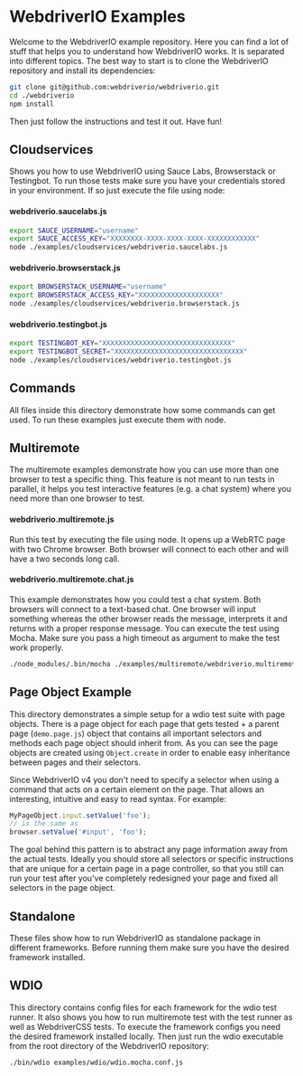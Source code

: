 WebdriverIO Examples
====================

Welcome to the WebdriverIO example repository. Here you can find a lot of stuff that helps you to understand
how WebdriverIO works. It is separated into different topics. The best way to start is to clone the WebdriverIO
repository and install its dependencies:

```sh
git clone git@github.com:webdriverio/webdriverio.git
cd ./webdriverio
npm install
```

Then just follow the instructions and test it out. Have fun!

## Cloudservices

Shows you how to use WebdriverIO using Sauce Labs, Browserstack or Testingbot. To run those tests make sure
you have your credentials stored in your environment. If so just execute the file using node:

#### webdriverio.saucelabs.js

```sh
export SAUCE_USERNAME="username"
export SAUCE_ACCESS_KEY="XXXXXXXX-XXXX-XXXX-XXXX-XXXXXXXXXXXX"
node ./examples/cloudservices/webdriverio.saucelabs.js
```

#### webdriverio.browserstack.js

```sh
export BROWSERSTACK_USERNAME="username"
export BROWSERSTACK_ACCESS_KEY="XXXXXXXXXXXXXXXXXXXX"
node ./examples/cloudservices/webdriverio.browserstack.js
```

#### webdriverio.testingbot.js

```sh
export TESTINGBOT_KEY="XXXXXXXXXXXXXXXXXXXXXXXXXXXXXXXX"
export TESTINGBOT_SECRET="XXXXXXXXXXXXXXXXXXXXXXXXXXXXXXXX"
node ./examples/cloudservices/webdriverio.testingbot.js
```

## Commands

All files inside this directory demonstrate how some commands can get used. To run these examples just execute them with node.

## Multiremote

The multiremote examples demonstrate how you can use more than one browser to test a specific thing. This feature is not meant to run tests in parallel, it helps you test interactive features (e.g. a chat system) where you need more than one browser to test.

#### webdriverio.multiremote.js

Run this test by executing the file using node. It opens up a WebRTC page with two Chrome browser.
Both browser will connect to each other and will have a two seconds long call.

#### webdriverio.multiremote.chat.js

This example demonstrates how you could test a chat system. Both browsers will connect to a text-based chat. One browser will input something whereas the other browser reads the message, interprets it and returns with a proper response message. You can execute the test using Mocha. Make sure you pass a high timeout as argument to make the test work properly.

```sh
./node_modules/.bin/mocha ./examples/multiremote/webdriverio.multiremote.chat.js --timeout 9999999
```

## Page Object Example

This directory demonstrates a simple setup for a wdio test suite with page objects. There is a page object for each page that gets tested + a parent page (`demo.page.js`) object that contains all important selectors and methods each page object should inherit from. As you can see the page objects are created using `Object.create` in order to enable easy inheritance between pages and their selectors.

Since WebdriverIO v4 you don't need to specify a selector when using a command that acts on a certain element on the page. That allows an interesting, intuitive and easy to read syntax. For example:

```js
MyPageObject.input.setValue('foo');
// is the same as
browser.setValue('#input', 'foo');
```

The goal behind this pattern is to abstract any page information away from the actual tests. Ideally you should store all selectors or specific instructions that are unique for a certain page in a page controller, so that you still can run your test after you've completely redesigned your page and fixed all selectors in the page object.

## Standalone

These files show how to run WebdriverIO as standalone package in different frameworks. Before running them make sure you have the desired framework installed.

## WDIO

This directory contains config files for each framework for the wdio test runner. It also shows you how to run multiremote test with the test runner as well as WebdriverCSS tests. To execute the framework configs you need the desired framework installed locally. Then just run the wdio executable from the root directory of the WebdriverIO repository:

```sh
./bin/wdio examples/wdio/wdio.mocha.conf.js
```
